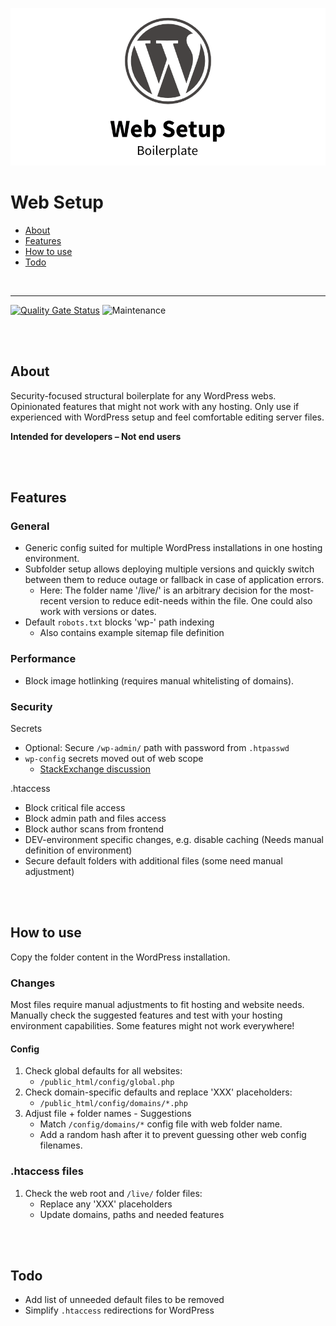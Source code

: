 ![WordPress Web Setup Boilerplate](teaser.png)

# Web Setup

- [About](#about)
- [Features](#features)
- [How to use](#how-to-use)
- [Todo](#todo)

<br>

---

[![Quality Gate Status](https://sonarcloud.io/api/project_badges/measure?project=Codeconut-Ltd_WordPress-Web-Setup-Boilerplate&metric=alert_status)](https://sonarcloud.io/dashboard?id=Codeconut-Ltd_WordPress-Web-Setup-Boilerplate)
![Maintenance](https://img.shields.io/static/v1?label=maintained&message=unregular&color=inactive)

<br><br>

## About

Security-focused structural boilerplate for any WordPress webs. Opinionated features that might not work with any hosting. Only use if experienced with WordPress setup and feel comfortable editing server files.

**Intended for developers – Not end users**

<br><br>

## Features

### General

- Generic config suited for multiple WordPress installations in one hosting environment.
- Subfolder setup allows deploying multiple versions and quickly switch between them to reduce outage or fallback in case of application errors.
  - Here: The folder name '/live/' is an arbitrary decision for the most-recent version to reduce edit-needs within the file. One could also work with versions or dates.
- Default `robots.txt` blocks 'wp-' path indexing
  - Also contains example sitemap file definition

### Performance

- Block image hotlinking (requires manual whitelisting of domains).

### Security

Secrets

- Optional: Secure `/wp-admin/` path with password from `.htpasswd`
- `wp-config` secrets moved out of web scope
  - [StackExchange discussion](https://wordpress.stackexchange.com/questions/58391/is-moving-wp-config-outside-the-web-root-really-beneficial)

.htaccess

- Block critical file access
- Block admin path and files access
- Block author scans from frontend
- DEV-environment specific changes, e.g. disable caching (Needs manual definition of environment)
- Secure default folders with additional files (some need manual adjustment)

<br><br>

## How to use

Copy the folder content in the WordPress installation.

### Changes

Most files require manual adjustments to fit hosting and website needs. Manually check the suggested features and test with your hosting environment capabilities. Some features might not work everywhere!

#### Config

1. Check global defaults for all websites:
   - `/public_html/config/global.php`
2. Check domain-specific defaults and replace 'XXX' placeholders:
   - `/public_html/config/domains/*.php`
3. Adjust file + folder names - Suggestions
   - Match `/config/domains/*` config file with web folder name.
   - Add a random hash after it to prevent guessing other web config filenames.

### .htaccess files

1. Check the web root and `/live/` folder files:
   - Replace any 'XXX' placeholders
   - Update domains, paths and needed features

<br><br>

## Todo

- Add list of unneeded default files to be removed
- Simplify `.htaccess` redirections for WordPress
